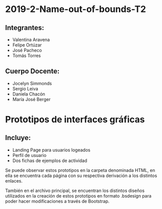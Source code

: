 # 2019-2-Name-out-of-bounds-T2 
## Integrantes:
- Valentina Aravena
- Felipe Ortúzar
- José Pacheco
- Tomás Torres
## Cuerpo Docente:
- Jocelyn Simmonds
- Sergio Leiva
- Daniela Chacón
- María José Berger

# Prototipos de interfaces gráficas 
## Incluye: 
- Landing Page para usuarios logeados 
- Perfil de usuario 
- Dos fichas de ejemplos de actividad 

Se puede observar estos prototipos en la carpeta denominada HTML, en ella se encuentra cada página con su respectiva derivación a los distintos enlaces.

También en el archivo principal, se encuentran los distintos diseños utilizados en la creación de estos prototipos en formato .bsdesign para poder hacer modificaciones a través de Bootstrap.
